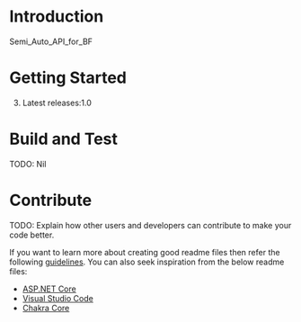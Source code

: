 # Introduction
Semi_Auto_API_for_BF

# Getting Started
3.	Latest releases:1.0

# Build and Test
TODO: Nil

# Contribute
TODO: Explain how other users and developers can contribute to make your code better. 

If you want to learn more about creating good readme files then refer the following [guidelines](https://www.visualstudio.com/en-us/docs/git/create-a-readme). You can also seek inspiration from the below readme files:
- [ASP.NET Core](https://github.com/aspnet/Home)
- [Visual Studio Code](https://github.com/Microsoft/vscode)
- [Chakra Core](https://github.com/Microsoft/ChakraCore)
